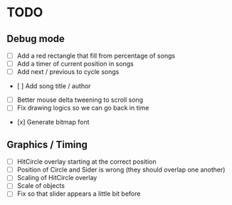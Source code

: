 # TODO

## Debug mode

- [ ] Add a red rectangle that fill from percentage of songs
- [ ] Add a timer of current position in songs
- [ ] Add next / previous to cycle songs
- [ ] Add song title / author
- [ ] Better mouse delta tweening to scroll song
- [ ] Fix drawing logics so we can go back in time
- [x] Generate bitmap font

## Graphics / Timing

- [ ] HitCircle overlay starting at the correct position
- [ ] Position of Circle and Sider is wrong (they should overlap one another)
- [ ] Scaling of HitCircle overlay
- [ ] Scale of objects
- [ ] Fix so that slider appears a little bit before